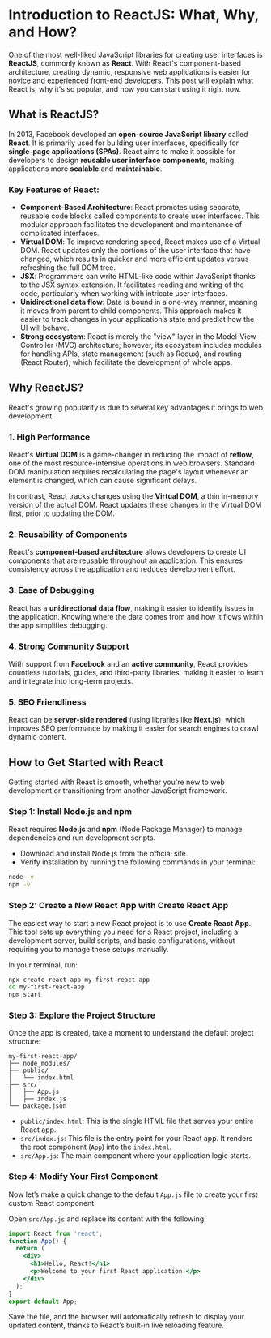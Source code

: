 # Introduction to ReactJS: What, Why, and How?

One of the most well-liked JavaScript libraries for creating user interfaces is **ReactJS**, commonly known as **React**. With React's component-based architecture, creating dynamic, responsive web applications is easier for novice and experienced front-end developers. This post will explain what React is, why it's so popular, and how you can start using it right now.

## What is ReactJS?

In 2013, Facebook developed an **open-source JavaScript library** called **React**. It is primarily used for building user interfaces, specifically for **single-page applications (SPAs)**. React aims to make it possible for developers to design **reusable user interface components**, making applications more **scalable** and **maintainable**.

### Key Features of React:

- **Component-Based Architecture**: React promotes using separate, reusable code blocks called components to create user interfaces. This modular approach facilitates the development and maintenance of complicated interfaces.
- **Virtual DOM**: To improve rendering speed, React makes use of a Virtual DOM. React updates only the portions of the user interface that have changed, which results in quicker and more efficient updates versus refreshing the full DOM tree.
- **JSX**: Programmers can write HTML-like code within JavaScript thanks to the JSX syntax extension. It facilitates reading and writing of the code, particularly when working with intricate user interfaces.
- **Unidirectional data flow**: Data is bound in a one-way manner, meaning it moves from parent to child components. This approach makes it easier to track changes in your application’s state and predict how the UI will behave.
- **Strong ecosystem**: React is merely the "view" layer in the Model-View-Controller (MVC) architecture; however, its ecosystem includes modules for handling APIs, state management (such as Redux), and routing (React Router), which facilitate the development of whole apps.

## Why ReactJS?

React's growing popularity is due to several key advantages it brings to web development.

### 1. High Performance

React's **Virtual DOM** is a game-changer in reducing the impact of **reflow**, one of the most resource-intensive operations in web browsers. Standard DOM manipulation requires recalculating the page's layout whenever an element is changed, which can cause significant delays.

In contrast, React tracks changes using the **Virtual DOM**, a thin in-memory version of the actual DOM. React updates these changes in the Virtual DOM first, prior to updating the DOM.

### 2. Reusability of Components

React's **component-based architecture** allows developers to create UI components that are reusable throughout an application. This ensures consistency across the application and reduces development effort.

### 3. Ease of Debugging

React has a **unidirectional data flow**, making it easier to identify issues in the application. Knowing where the data comes from and how it flows within the app simplifies debugging.

### 4. Strong Community Support

With support from **Facebook** and an **active community**, React provides countless tutorials, guides, and third-party libraries, making it easier to learn and integrate into long-term projects.

### 5. SEO Friendliness

React can be **server-side rendered** (using libraries like **Next.js**), which improves SEO performance by making it easier for search engines to crawl dynamic content.

## How to Get Started with React

Getting started with React is smooth, whether you're new to web development or transitioning from another JavaScript framework.


### Step 1: Install Node.js and npm

React requires **Node.js** and **npm** (Node Package Manager) to manage dependencies and run development scripts.
- Download and install Node.js from the official site.
- Verify installation by running the following commands in your terminal:

```bash
node -v
npm -v
```

### Step 2: Create a New React App with Create React App

The easiest way to start a new React project is to use **Create React App**. This tool sets up everything you need for a React project, including a development server, build scripts, and basic configurations, without requiring you to manage these setups manually.

In your terminal, run:

```bash
npx create-react-app my-first-react-app
cd my-first-react-app
npm start
```
### Step 3: Explore the Project Structure
Once the app is created, take a moment to understand the default project structure:

```plaintext
my-first-react-app/
├── node_modules/
├── public/
│   └── index.html
├── src/
│   ├── App.js
│   ├── index.js
└── package.json
```
- `public/index.html`: This is the single HTML file that serves your entire React app.
- `src/index.js`: This file is the entry point for your React app. It renders the root component (`App`) into the `index.html`.
- `src/App.js`: The main component where your application logic starts.

### Step 4: Modify Your First Component

Now let’s make a quick change to the default `App.js` file to create your first custom React component.

Open `src/App.js` and replace its content with the following:

```jsx
import React from 'react';
function App() {
  return (
    <div>
      <h1>Hello, React!</h1>
      <p>Welcome to your first React application!</p>
    </div>
  );
}
export default App;
```
Save the file, and the browser will automatically refresh to display your updated content, thanks to React’s built-in live reloading feature.
